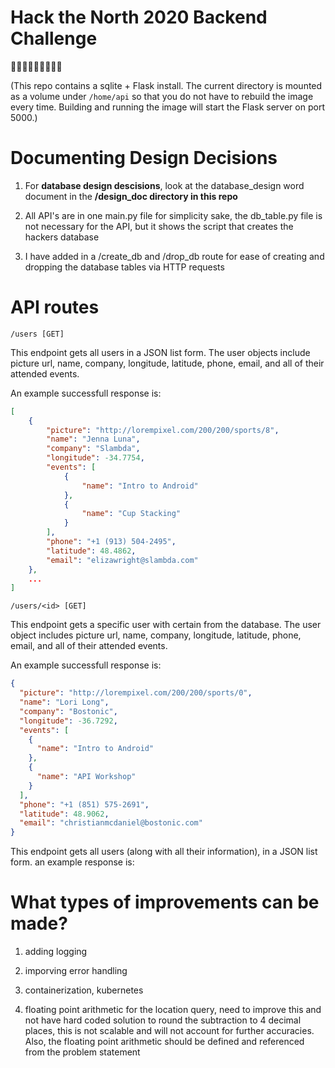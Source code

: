 # Hack the North 2020 Backend Challenge

:rice_cracker::rice_cracker::rice_cracker::rice_cracker::rice_cracker::rice_cracker::rice_cracker::rice_cracker::rice_cracker:

(This repo contains a sqlite + Flask install. The current directory is mounted as a volume under `/home/api` so that you do not have to rebuild the image every time. Building and running the image will start the Flask server on port 5000.)

# Documenting Design Decisions

1. For **database design descisions**, look at the database_design word document in the **/design_doc directory in this repo**

2. All API's are in one main.py file for simplicity sake, the db_table.py file is not necessary for the API, but it shows the script that creates the hackers database

3. I have added in a /create_db and /drop_db route for ease of creating and dropping the database tables via HTTP requests

# API routes

```
/users [GET]
```

This endpoint gets all users in a JSON list form. The user objects include picture url, name, company, longitude, latitude, phone, email, and all of their attended events.

An example successfull response is:

```json
[
    {
        "picture": "http://lorempixel.com/200/200/sports/8",
        "name": "Jenna Luna",
        "company": "Slambda",
        "longitude": -34.7754,
        "events": [
            {
                "name": "Intro to Android"
            },
            {
                "name": "Cup Stacking"
            }
        ],
        "phone": "+1 (913) 504-2495",
        "latitude": 48.4862,
        "email": "elizawright@slambda.com"
    },
    ...
]
```

```
/users/<id> [GET]
```

This endpoint gets a specific user with certain <id> from the database. The user object includes picture url, name, company, longitude, latitude, phone, email, and all of their attended events.

An example successfull response is:

```json
{
  "picture": "http://lorempixel.com/200/200/sports/0",
  "name": "Lori Long",
  "company": "Bostonic",
  "longitude": -36.7292,
  "events": [
    {
      "name": "Intro to Android"
    },
    {
      "name": "API Workshop"
    }
  ],
  "phone": "+1 (851) 575-2691",
  "latitude": 48.9062,
  "email": "christianmcdaniel@bostonic.com"
}
```

This endpoint gets all users (along with all their information), in a JSON list form.
an example response is:

# What types of improvements can be made?

1. adding logging

2. imporving error handling

3. containerization, kubernetes

4. floating point arithmetic for the location query, need to improve this and not have hard coded solution to round the subtraction to 4 decimal places, this is not scalable and will not account for further accuracies. Also, the floating point arithmetic should be defined and referenced from the problem statement

